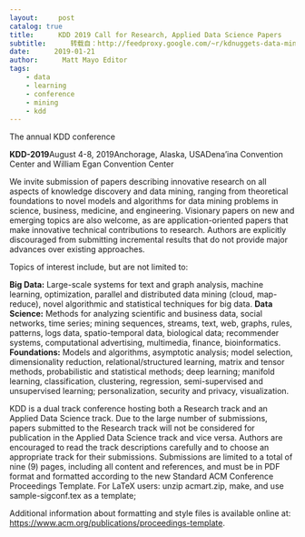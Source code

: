 ```yaml
---
layout:     post
catalog: true
title:      KDD 2019 Call for Research, Applied Data Science Papers
subtitle:      转载自：http://feedproxy.google.com/~r/kdnuggets-data-mining-analytics/~3/Coy8vZ9AVfM/kdd-2019-call-research-applied-data-science.html
date:      2019-01-21
author:      Matt Mayo Editor
tags:
    - data
    - learning
    - conference
    - mining
    - kdd
---
```


The annual KDD conference

**KDD-2019**August 4-8, 2019Anchorage, Alaska, USADena’ina Convention Center and William Egan Convention Center

We invite submission of papers describing innovative research on all aspects of knowledge discovery and data mining, ranging from theoretical foundations to novel models and algorithms for data mining problems in science, business, medicine, and engineering. Visionary papers on new and emerging topics are also welcome, as are application-oriented papers that make innovative technical contributions to research. Authors are explicitly discouraged from submitting incremental results that do not provide major advances over existing approaches.

Topics of interest include, but are not limited to:

**Big Data:** Large-scale systems for text and graph analysis, machine learning, optimization, parallel and distributed data mining (cloud, map-reduce), novel algorithmic and statistical techniques for big data.
**Data Science:** Methods for analyzing scientific and business data, social networks, time series; mining sequences, streams, text, web, graphs, rules, patterns, logs data, spatio-temporal data, biological data; recommender systems, computational advertising, multimedia, finance, bioinformatics.
**Foundations:** Models and algorithms, asymptotic analysis; model selection, dimensionality reduction, relational/structured learning, matrix and tensor methods, probabilistic and statistical methods; deep learning; manifold learning, classification, clustering, regression, semi-supervised and unsupervised learning; personalization, security and privacy, visualization.

KDD is a dual track conference hosting both a Research track and an Applied Data Science track. Due to the large number of submissions, papers submitted to the Research track will not be considered for publication in the Applied Data Science track and vice versa. Authors are encouraged to read the track descriptions carefully and to choose an appropriate track for their submissions. Submissions are limited to a total of nine (9) pages, including all content and references, and must be in PDF format and formatted according to the new Standard ACM Conference Proceedings Template. For LaTeX users: unzip acmart.zip, make, and use sample-sigconf.tex as a template;

Additional information about formatting and style files is available online at: https://www.acm.org/publications/proceedings-template.






